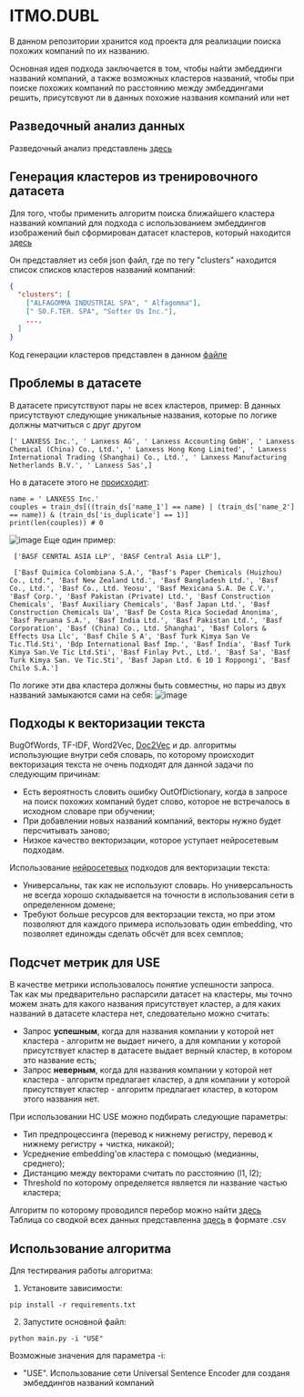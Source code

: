 # ITMO.DUBL
В данном репозитории хранится код проекта для реализации поиска похожих компаний по их названию.

Основная идея подхода заключается в том, чтобы найти эмбеддинги названий компаний, а также возможных кластеров названий, чтобы при поиске похожих компаний по расстоянию между эмбеддингами решить, присутсвуют ли в данных похожие названия компаний или нет

## Разведочный анализ данных
Разведочный анализ представлень [здесь](Exploratory_analysis.md)

## Генерация кластеров из тренировочного датасета
Для того, чтобы применить алгоритм поиска ближайшего кластера названий компаний для подхода с использованием эмбеддингов изображений был сформирован датасет кластеров, который находится [здесь](dataset/clusters.json)

Он представляет из себя json файл, где по тегу "clusters" находится список списков кластеров названий компаний:  

```json
{
  "clusters": [
    ["ALFAGOMMA INDUSTRIAL SPA", " Alfagomma"], 
    [" SO.F.TER. SPA", "Softer Us Inc."],
    ...,
  ]
}
```

Код генерации кластеров представлен в данном [файле](Cluster_generation.ipynb)  

## Проблемы в датасете
В датасете присутствуют пары не всех кластеров, пример:
В данных присутствуют следующие уникальные названия, которые по логике должны матчиться с друг другом
```
[' LANXESS Inc.', ' Lanxess AG', ' Lanxess Accounting GmbH', ' Lanxess Chemical (China) Co., Ltd.', ' Lanxess Hong Kong Limited', ' Lanxess International Trading (Shanghai) Co., Ltd.', ' Lanxess Manufacturing Netherlands B.V.', ' Lanxess Sas',]
```
Но в датасете этого не [происходит](Cluster_generation.ipynb):
```
name = ' LANXESS Inc.'
couples = train_ds[((train_ds['name_1'] == name) | (train_ds['name_2'] == name)) & (train_ds['is_duplicate'] == 1)]
print(len(couples)) # 0
```
![image](https://user-images.githubusercontent.com/75368806/197779985-101228da-1966-41f6-8a70-2acad9549172.png)
Еще один пример:
```
 ['BASF CENRTAL ASIA LLP', 'BASF Central Asia LLP'],
 
 ['Basf Quimica Colombiana S.A.', "Basf's Paper Chemicals (Huizhou) Co., Ltd.", 'Basf New Zealand Ltd.', 'Basf Bangladesh Ltd.', 'Basf Co., Ltd.', 'Basf Co., Ltd. Yeosu', 'Basf Mexicana S.A. De C.V.', 'Basf Corp.', 'Basf Pakistan (Private) Ltd.', 'Basf Construction Chemicals', 'Basf Auxiliary Chemicals', 'Basf Japan Ltd.', 'Basf Construction Chemicals Ua', 'Basf De Costa Rica Sociedad Anonima', 'Basf Peruana S.A.', 'Basf India Ltd.', 'Basf Pakistan Ltd.', 'Basf Corporation', 'Basf (China) Co., Ltd. Shanghai', 'Basf Colors & Effects Usa Llc', 'Basf Chile S A', 'Basf Turk Kimya San Ve Tic.Tld.Sti', 'Bdp International Basf Imp.', 'Basf India', 'Basf Turk Kimya San.Ve Tic Ltd.Sti', 'Basf Finlay Pvt., Ltd.', 'Basf Sa', 'Basf Turk Kimya San. Ve Tic.Sti', 'Basf Japan Ltd. 6 10 1 Roppongi', 'Basf Chile S.A.']
```
По логике эти два кластера должны быть совместны, но пары из двух названий замыкаются сами на себя:
![image](https://user-images.githubusercontent.com/75368806/197780787-0dfea324-c6c4-4e4d-be83-aefed4e77708.png)



## Подходы к векторизации текста
BugOfWords, TF-IDF, Word2Vec, [Doc2Vec](D2V_implementation.ipynb) и др. алгоритмы использующие внутри себя словарь, по которому происходит векторизация текста не очень подходят для данной задачи по следующим причинам:
- Есть вероятность словить ошибку OutOfDictionary, когда в запросе на поиск похожих компаний будет слово, которое не встречалось в исходном словаре при обучении;
- При добавлении новых названий компаний, векторы нужно будет персчитывать заново;
- Низкое качество векторизации, которое уступает нейросетевым подходам.

Использование [нейросетевых](USE_implementation.ipynb) подходов для векторизации текста:
- Универсальны, так как не используют словарь. Но универсальность не всегда хорошо складывается на точности в использования сети в определенном домене;
- Требуют больше ресурсов для векторзации текста, но при этом позволяют для каждого примера использовать один embedding, что позволяет единожды сделать обсчёт для всех семплов;

## Подсчет метрик для USE
В качестве метрики использовалось понятие успешности запроса.  
Так как мы предварительно распарсили датасет на кластеры, мы точно можем знать для какого названия присутствует кластер, а для каких названий в датасете кластера нет, следовательно можно считать:
- Запрос **успешным**, когда для названия компании у которой нет кластера - алгоритм не выдает ничего, а для компании у которой присутствует кластер в датасете выдает верный кластер, в котором это название есть;
- Запрос **неверным**, когда для названия компании у которой нет кластера - алгоритм предлагает кластер, а для компании у которой присутствует кластер - алгоритм предлагает кластер, в котором этого названия нет.

При использовании НС USE можно подбирать следующие параметры:
- Тип предпроцессинга (перевод к нижнему регистру, перевод к нижнему регистру + чистка, никакой);
- Усреднение embedding'ов кластера с помощью (медианны, среднего);
- Дистанцию между векторами считать по расстоянию (l1, l2);
- Threshold по которому определяется является ли название частью кластера;

Алгоритм по которому проводился перебор можно найти [здесь](use_metric_evaluating.py)  
Таблица со сводкой всех данных представленна [здесь](use_metric_evaluating_result.csv) в формате .csv

## Использование алгоритма
Для тестирвания работы алгоритма:
1. Установите зависимости:
```
pip install -r requirements.txt
```
2. Запустите основной файл:

```
python main.py -i "USE"
```
Возможные значения для параметра -i:
- "USE". Использование сети Universal Sentence Encoder для созданя эмбеддингов названий компаний

